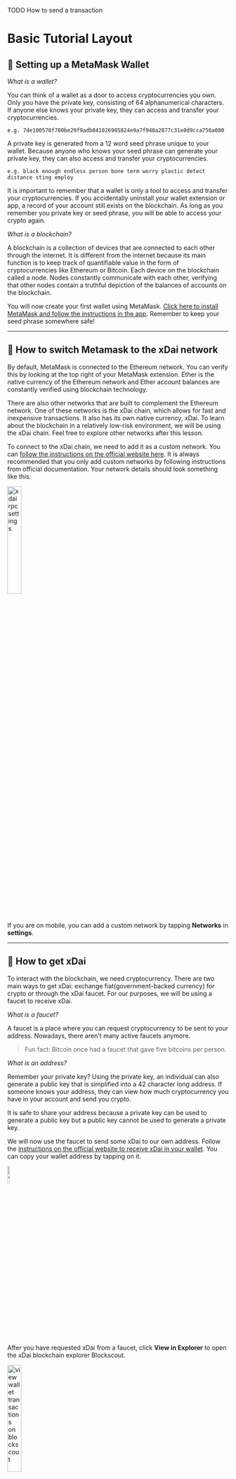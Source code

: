 TODO How to send a transaction

# Basic Tutorial Layout

## :fox_face: Setting up a MetaMask Wallet

*What is a wallet?*

You can think of a wallet as a door to access cryptocurrencies you own. Only you have the private key, consisting of 64 alphanumerical characters. If anyone else knows your private key, they can access and transfer your cryptocurrencies. 

`e.g. 7de100578f780be29f9adb841026985824e9a7f948a2877c31e0d9cca756a080`

A private key is generated from a 12 word seed phrase unique to your wallet. Because anyone who knows your seed phrase can generate your private key, they can also access and transfer your cryptocurrencies. 

`e.g. black enough endless person bone term worry plastic detect distance sting employ`

It is important to remember that a wallet is only a tool to access and transfer your cryptocurrencies. If you accidentally uninstall your wallet extension or app, a record of your account still exists on the blockchain. As long as you remember you private key or seed phrase, you will be able to access your crypto again.

*What is a blockchain?*

A blockchain is a collection of devices that are connected to each other through the internet. It is different from the internet because its main function is to keep track of quantifiable value in the form of cryptocurrencies like Ethereum or Bitcoin. Each device on the blockchain called a node. Nodes constantly communicate with each other, verifying that other nodes contain a truthful depiction of the balances of accounts on the blockchain.  

You will now create your first wallet using MetaMask. [Click here to install MetaMask and follow the instructions in the app](https://metamask.io/download.html). Remember to keep your seed phrase somewhere safe!

---

## :satellite: How to switch Metamask to the xDai network

By default, MetaMask is connected to the Ethereum network. You can verify this by looking at the top right of your MetaMask extension. Ether is the native currency of the Ethereum network and Ether account balances are constantly verified using blockchain technology. 

There are also other networks that are built to complement the Ethereum network. One of these networks is the xDai chain, which allows for fast and inexpensive transactions. It also has its own native currency, xDai. To learn about the blockchain in a relatively low-risk environment, we will be using the xDai chain. Feel free to explore other networks after this lesson.  

To connect to the xDai chain, we need to add it as a custom network. You can [follow the instructions on the official website here](https://www.xdaichain.com/for-users/wallets/metamask/metamask-setup). It is always recommended that you only add custom networks by following instructions from official documentation. Your network details should look something like this:  

<img alt="xdai rpc settings" src="https://user-images.githubusercontent.com/83733789/118858811-c5ea3d80-b896-11eb-95a7-2a9c07c631b9.png" width=25%>

If you are on mobile, you can add a custom network by tapping **Networks** in **settings**.

---

## :money_with_wings: How to get xDai

To interact with the blockchain, we need cryptocurrency. There are two main ways to get xDai: exchange fiat(government-backed currency) for crypto or through the xDai faucet. For our purposes, we will be using a faucet to receive xDai. 

*What is a faucet?*

A faucet is a place where you can request cryptocurrency to be sent to your address. Nowadays, there aren't many active faucets anymore.

>Fun fact: Bitcoin once had a faucet that gave five bitcoins per person. 

*What is an address?*

Remember your private key? Using the private key, an individual can also generate a public key that is simplified into a 42 character long address. If someone knows your address, they can view how much cryptocurrency you have in your account and send you crypto.  

It is safe to share your address because a private key can be used to generate a public key but a public key cannot be used to generate a private key.  

We will now use the faucet to send some xDai to our own address. Follow the [instructions on the official website to receive xDai in your wallet](https://www.xdaichain.com/for-users/get-xdai-tokens/xdai-faucet). You can copy your wallet address by tapping on it.

<img alt="wallet address" src="https://user-images.githubusercontent.com/83733789/118893916-7882c600-b8c0-11eb-90fa-c6eebf33f516.png" width=10%>


After you have requested xDai from a faucet, click **View in Explorer** to open the xDai blockchain explorer Blockscout.

<img alt="view wallet transactions on blockscout" src="https://user-images.githubusercontent.com/83733789/119557697-be76d880-bd5d-11eb-80d6-bfd1eba54633.png" width=25%>

*What is a blockchain explorer?*

Every transaction on a blockchain is recorded in groups, called blocks. Blockchain explorers allow its users to view the details of every transaction ever made on the blockchain. You can also view the all transactions of a specific addresses as well.  

For now, we will be using the block explorer to look for an incoming transaction from an xDai faucet. When you see that a successful transaction has been made, move on to the next section.  

<img alt="blockscout view" src="https://user-images.githubusercontent.com/83733789/119561500-7dcd8e00-bd62-11eb-97c0-46fe1ccdddf5.png" width=75%>

---

## :mag: Using the blockchain explorer

Every transaction on the blockchain requires a certain fee to complete. In the Ethereum and xDai ecosystem, this fee is referred to as gas. Gas price is measured in gigawei(or gwei) and is one billionth of an Ether or xDai.  

Click on the transaction hash of the incoming transaction from an xDai faucet, beside the **transfer** label. 

<img alt="blockscout transaction" src="https://user-images.githubusercontent.com/83733789/119698794-d78b9200-be0e-11eb-9d28-30dab91048fc.png" width=75%>

Here you can see all the details of your transaction. Transactions on the blockchain are grouped into blocks and processed together. You can see all the other transactions that were processed at the same time as yours by clicking on the block number.  

<img alt="block explorer" src="https://user-images.githubusercontent.com/83733789/119708053-1a526780-be19-11eb-9be9-0daba50c9705.png" width=75%>

Now let's go back and look at the gas fees required for our transaction. There are three values of gas that are relevant to each transaction: gas limit, gas used, and gas price. 

The gas limit is a safety mechanism to protect users from potential errors. It sets a maximum amount of gas that a transaction can use to prevent situations where a transaction uses up the entire balance of a wallet. More complex transactions will require more gas and have a higher gas limit.  

The gas used value is the actual amount of gas used to perform a transaction. This will always be less than or equal to the gas limit. All unused gas will be returned to the transaction sender after a transaction executes.  

The gas price value is the price per unit of gas paid for a transaction. You can think of it like the auction price for a train ticket: every transaction wants to be included in the next block, but only the highest bidders will be included. The average gas price will fluctuate with demand for block space, meaning higher traffic volume will equate to higher gas prices for a transaction to be included in a block.  

As a user, you can manually set the gas price and gas limit when performing a transaction.  

*What should I keep in mind when setting the gas price and gas limit?*

If you set the gas price too low, your transaction may never be included in a block. If the gas limit is too low, a transaction may not have enough gas to complete. When this happens, the transaction fails and no gas is returned. For now, it is recommended that you use the gas price and gas limits suggested by MetaMask for each transaction. 

---

## :email: How to send a transaction

There are two main types of transactions: transfers between user addresses and interactions with smart contracts. 

First, let's try sending a transaction between addresses. We can send some of our xDai to another wallet that we own by creating another account in MetaMask. Click on the multicolored avatar in your wallet and then select **Create New Account**. This new account is also linked to your seed phrase, but has a unique private key. Copy the address of your second account by tapping on it. To switch back to your first account, click on the multicolored avatar again. We will now send xDai to our other address using the **send** button in MetaMask. 

<img src="https://user-images.githubusercontent.com/83733789/119894417-cec3ba80-bef9-11eb-9818-10506109f1f0.png" alt="send button" width=10%>

Paste the address of the recipient(our other wallet). Set the amount to send to whatever you would like. Because each transaction on the network costs gas, it is not possible to send the full balance of your wallet. It is recommended to leave the gas price and limit as-is here, since the minimum gas limit is 21,000 gwei.  

<img src="https://user-images.githubusercontent.com/83733789/119894945-7b9e3780-befa-11eb-8365-5dd232a761da.png" alt="transaction activity view" width=25%>

You can view the status of sent transactions under the **Activity** tab in MetaMask. Tapping on it will show more details about the transaction and provide a link to the transaction hash on the blockchain explorer. 

> This method of sending transactions was used to demonstrate how to send cryptocurrency to other wallets. If you would like to transfer crypto between two accounts in the same extension or app, you can use the **Transfer between my accounts** function under after pressing **Send** as well. 

Now let's send a transaction to a contract. 
